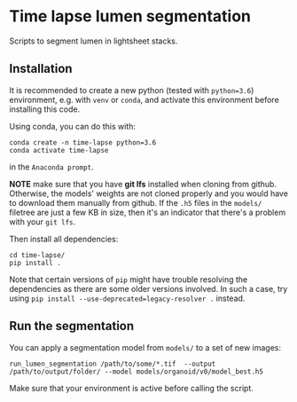 # Time lapse lumen segmentation

Scripts to segment lumen in lightsheet stacks.

## Installation

It is recommended to create a new python (tested with ```python=3.6```) environment, e.g. with ```venv``` or ```conda```, and activate this environment before installing this code.

Using conda, you can do this with: 

```
conda create -n time-lapse python=3.6
conda activate time-lapse
```
in the ```Anaconda prompt```.

**NOTE** make sure that you have **git lfs** installed when cloning from github. Otherwise, the models' weights are not cloned properly and you would have to download them manually from github. If the ```.h5``` files in the ```models/``` filetree are just a few KB in size, then it's an indicator that there's a problem with your ```git lfs```.


Then install all dependencies:

```
cd time-lapse/
pip install .
```

Note that certain versions of ```pip``` might have trouble resolving the dependencies as there are some older versions involved. In such a case, try using ```pip install --use-deprecated=legacy-resolver .``` instead.

## Run the segmentation

You can apply a segmentation model from ```models/``` to a set of new images:

```
run_lumen_segmentation /path/to/some/*.tif  --output /path/to/output/folder/ --model models/organoid/v0/model_best.h5
```

Make sure that your environment is active before calling the script.